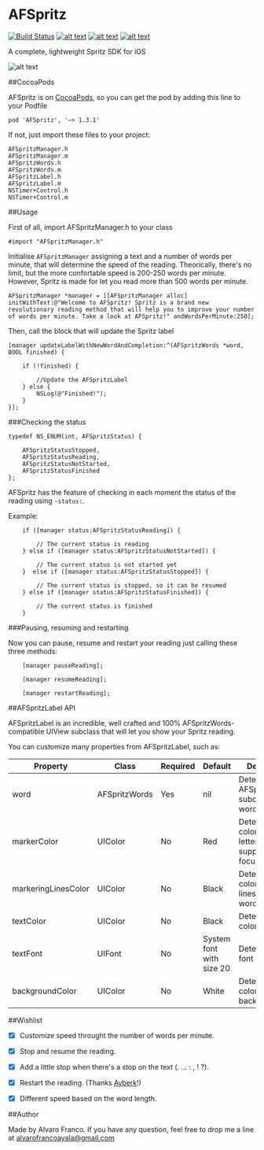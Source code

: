 AFSpritz
=======================

[![Build Status](https://travis-ci.org/AlvaroFranco/AFSpritz.svg?branch=master)](https://travis-ci.org/AlvaroFranco/AFSpritz)
[![alt text](https://cocoapod-badges.herokuapp.com/v/AFSpritz/badge.png)]()
[![alt text](https://cocoapod-badges.herokuapp.com/p/AFSpritz/badge.png)]()
[![alt text](https://camo.githubusercontent.com/f513623dcee61532125032bbf1ddffda06ba17c7/68747470733a2f2f676f2d736869656c64732e6865726f6b756170702e636f6d2f6c6963656e73652d4d49542d626c75652e706e67)]()

A complete, lightweight Spritz SDK for iOS

![alt text](https://raw.github.com/AlvaroFranco/AFSpritz/master/example.gif "Example")

##CocoaPods

AFSpritz is on [CocoaPods](http://cocoapods.org), so you can get the pod by adding this line to your Podfile

    pod 'AFSpritz', '~> 1.3.1'

If not, just import these files to your project:

    AFSpritzManager.h
    AFSpritzManager.m
    AFSpritzWords.h
    AFSpritzWords.m
    AFSpritzLabel.h
    AFSpritzLabel.m
    NSTimer+Control.h
    NSTimer+Control.m

##Usage

First of all, import AFSpritzManager.h to your class

```objc
#import "AFSpritzManager.h"
```

Initialise ```AFSpritzManager``` assigning a text and a number of words per minute, that will determine the speed of the reading. Theorically, there's no limit, but the more confortable speed is 200-250 words per minute. However, Spritz is made for let you read more than 500 words per minute.

```objc
AFSpritzManager *manager = [[AFSpritzManager alloc] initWithText:@"Welcome to AFSpritz! Spritz is a brand new revolutionary reading method that will help you to improve your number of words per minute. Take a look at AFSpritz!" andWordsPerMinute:250];
```

Then, call the block that will update the Spritz label

```objc
[manager updateLabelWithNewWordAndCompletion:^(AFSpritzWords *word, BOOL finished) {

    if (!finished) {

		//Update the AFSpritzLabel
    } else {
        NSLog(@"Finished!");
    }
}];
```

###Checking the status

```objc
typedef NS_ENUM(int, AFSpritzStatus) {

	AFSpritzStatusStopped,
	AFSpritzStatusReading,
	AFSpritzStatusNotStarted,
	AFSpritzStatusFinished
};
```

AFSpritz has the feature of checking in each moment the status of the reading using ```-status:```.

Example:

```objc
	if ([manager status:AFSpritzStatusReading]) {

		// The current status is reading
	} else if ([manager status:AFSpritzStatusNotStarted]) {

		// The current status is not started yet
	}  else if ([manager status:AFSpritzStatusStopped]) {

		// The current status is stopped, so it can be resumed
	} else if ([manager status:AFSpritzStatusFinished]) {

		// The current status is finished
	}
```

###Pausing, resuming and restarting

Now you can pause, resume and restart your reading just calling these three methods:

```objc
	[manager pauseReading];

	[manager resumeReading];
    
    [manager restartReading];
```

##AFSpritzLabel API

AFSpritzLabel is an incredible, well crafted and 100% AFSpritzWords-compatible UIView subclass that will let you show your Spritz reading.

You can customize many properties from AFSpritzLabel, such as:

| Property | Class | Required | Default | Description |
|----------|-------|----------|---------|-------------|
| word | AFSpritzWords | Yes | nil | Determines the AFSpritzWords-subclassed word to show. |
| markerColor | UIColor | No | Red | Determines the color of the letter you're supposed to be focused on. |
| markeringLinesColor | UIColor | No | Black | Determines the color of the lines around the word. |
| textColor | UIColor | No | Black | Determines the color of the text. |
| textFont | UIFont | No | System font with size 20 | Determines the font of the text. |
| backgroundColor | UIColor | No | White | Determines the color of the background. |

##Wishlist

- [x] Customize speed throught the number of words per minute.

- [x] Stop and resume the reading.

- [x] Add a little stop when there's a stop on the text (. … : , ! ?).

- [x] Restart the reading. (Thanks [Ayberk](https://github.com/ayberkt)!)

- [X] Different speed based on the word length.

##Author

Made by Alvaro Franco. If you have any question, feel free to drop me a line at [alvarofrancoayala@gmail.com](mailto:alvarofrancoayala@gmail.com)